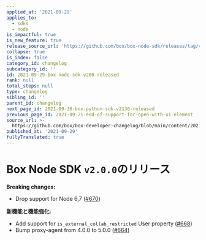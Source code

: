 ```yaml
---
applied_at: '2021-09-29'
applies_to:
  - sdks
  - node
is_impactful: true
is_new_feature: true
release_source_url: 'https://github.com/box/box-node-sdk/releases/tag/v2.0.0'
collapse: true
is_index: false
category_id: changelog
subcategory_id: ''
id: 2021-09-29-box-node-sdk-v200-released
rank: null
total_steps: null
type: changelog
sibling_id: ''
parent_id: changelog
next_page_id: 2021-09-30-box-python-sdk-v2130-released
previous_page_id: 2021-09-21-end-of-support-for-open-with-ui-element
source_url: >-
  https://github.com/box/box-developer-changelog/blob/main/content/2021/09-29-box-node-sdk-v200-released.md
published_at: '2021-09-29'
fullyTranslated: true
---
```

# Box Node SDK `v2.0.0`のリリース

**Breaking changes:**

* Drop support for Node 6,7 ([#670][1])

**新機能と機能強化:**

* Add support for `is_external_collab_restricted` User property ([#668][2])
* Bump proxy-agent from 4.0.0 to 5.0.0 ([#664][3])

[1]: https://github.com/box/box-node-sdk/pull/670

[2]: https://github.com/box/box-node-sdk/pull/668

[3]: https://github.com/box/box-node-sdk/pull/664
